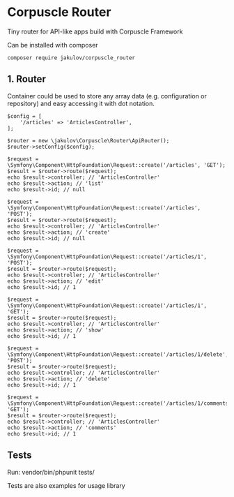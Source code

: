 # Corpuscle Router #
Tiny router for API-like apps build with Corpuscle Framework

Can be installed with composer

    composer require jakulov/corpuscle_router
   

## 1. Router ##
Container could be used to store any array data (e.g. configuration or repository) and easy accessing it with dot notation.

    $config = [
        '/articles' => 'ArticlesController',
    ];

    $router = new \jakulov\Corpuscle\Router\ApiRouter();
    $router->setConfig($config);
    
    $request = \Symfony\Component\HttpFoundation\Request::create('/articles', 'GET');
    $result = $router->route($request);
    echo $result->controller; // 'ArticlesController'
    echo $result->action; // 'list'
    echo $result->id; // null
    
    $request = \Symfony\Component\HttpFoundation\Request::create('/articles', 'POST');
    $result = $router->route($request);
    echo $result->controller; // 'ArticlesController'
    echo $result->action; // 'create'
    echo $result->id; // null
    
    $request = \Symfony\Component\HttpFoundation\Request::create('/articles/1', 'POST');
    $result = $router->route($request);
    echo $result->controller; // 'ArticlesController'
    echo $result->action; // 'edit'
    echo $result->id; // 1
    
    $request = \Symfony\Component\HttpFoundation\Request::create('/articles/1', 'GET');
    $result = $router->route($request);
    echo $result->controller; // 'ArticlesController'
    echo $result->action; // 'show'
    echo $result->id; // 1
    
    $request = \Symfony\Component\HttpFoundation\Request::create('/articles/1/delete', 'POST');
    $result = $router->route($request);
    echo $result->controller; // 'ArticlesController'
    echo $result->action; // 'delete'
    echo $result->id; // 1
    
    $request = \Symfony\Component\HttpFoundation\Request::create('/articles/1/comments', 'GET');
    $result = $router->route($request);
    echo $result->controller; // 'ArticlesController'
    echo $result->action; // 'comments'
    echo $result->id; // 1
    
## Tests ##

Run:
vendor/bin/phpunit tests/

Tests are also examples for usage library